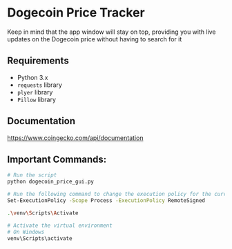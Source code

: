 # Dogecoin Price Tracker

Keep in mind that the app window will stay on top, providing you with live updates on the Dogecoin price without having to search for it

## Requirements

- Python 3.x
- `requests` library
- `plyer` library
- `Pillow` library

## Documentation

https://www.coingecko.com/api/documentation

## Important Commands:

```bash
# Run the script
python dogecoin_price_gui.py

# Run the following command to change the execution policy for the current session and then Try activating the virtual environment
Set-ExecutionPolicy -Scope Process -ExecutionPolicy RemoteSigned

.\venv\Scripts\Activate

# Activate the virtual environment
# On Windows
venv\Scripts\activate
